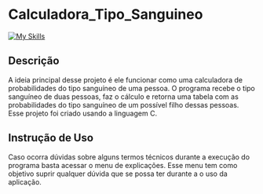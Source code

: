 # Calculadora_Tipo_Sanguineo

[![My Skills](https://skillicons.dev/icons?i=c)](https://skillicons.dev)

## Descrição
A ideia principal desse projeto é ele funcionar como uma calculadora de probabilidades do tipo sanguíneo de uma pessoa. O programa recebe o tipo sanguíneo de duas pessoas, faz o cálculo e retorna uma tabela com as probabilidades do tipo sanguíneo de um possível filho dessas pessoas. <br>
Esse projeto foi criado usando a linguagem C. 

## Instrução de Uso
Caso ocorra dúvidas sobre alguns termos técnicos durante a execução do programa basta acessar o menu de explicações. Esse menu tem como objetivo suprir qualquer dúvida que se possa ter durante a o uso da aplicação.
